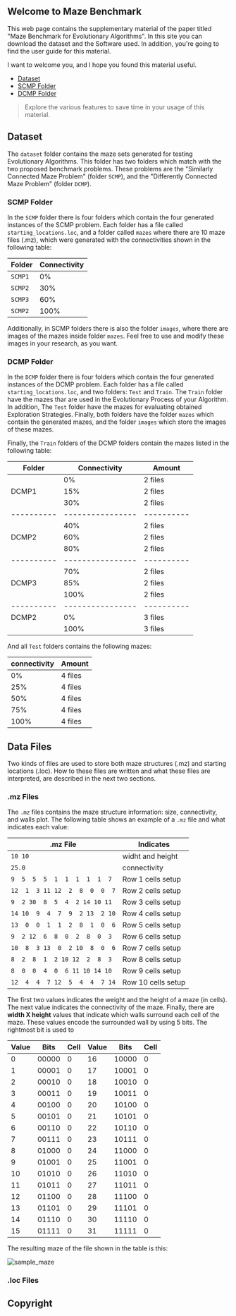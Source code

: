 ## Welcome to Maze Benchmark

This web page contains the supplementary material of the paper titled "Maze Benchmark for Evolutionary Algorithms". In this site you can download the dataset and the Software used. In addition, you're going to find the user guide for this material.

I want to welcome you, and I hope you found this material useful.

- [Dataset](#Dataset)
- [SCMP Folder](#SCMP-folder)
- [DCMP Folder](#DCMP-folder)

> Explore the various features to save time in your usage of this material.

## Dataset

The `dataset` folder contains the maze sets generated for testing Evolutionary Algorithms. This folder has two folders which match with the two proposed benchmark problems. These problems are the "Similarly Connected Maze Problem" (folder `SCMP`), and the "Differently Connected Maze Problem" (folder `DCMP`).

### SCMP Folder

In the `SCMP` folder there is four folders which contain the four generated instances of the SCMP problem. Each folder has a file called `starting_locations.loc`, and a folder called `mazes` where there are 10 maze files (.mz), which were generated with the connectivities shown in the following table:

**Folder** | **Connectivity**|
-------|-------------|
`SCMP1`|      0%     |
`SCMP2`|     30%     |
`SCMP3`|     60%     |
`SCMP2`|    100%     |

Additionally, in SCMP folders there is also the folder `images`, where there are images of the mazes inside folder `mazes`. Feel free to use and modify these images in your research, as you want.

### DCMP Folder

In the `DCMP` folder there is four folders which contain the four generated instances of the DCMP problem. Each folder has a file called `starting_locations.loc`, and two folders: `Test` and `Train`. The `Train` folder have the mazes thar are used in the Evolutionary Process of your Algorithm. In addition, The `Test` folder have the mazes for evaluating obtained Exploration Strategies. Finally, both folders have the folder `mazes` which contain the generated mazes, and the folder `images` which store the images of these mazes.

Finally, the `Train` folders of the DCMP folders contain the mazes listed in the following table:

**Folder**|**Connectivity**|**Amount**
----------|----------------|----------
          |        0%      |  2 files
   DCMP1  |       15%      |  2 files
          |       30%      |  2 files
----------|----------------|----------
          |       40%      |  2 files
   DCMP2  |       60%      |  2 files
          |       80%      |  2 files
----------|----------------|----------
          |       70%      |  2 files
   DCMP3  |       85%      |  2 files
          |      100%      |  2 files
----------|----------------|----------
   DCMP2  |        0%      |  3 files
          |      100%      |  3 files

And all `Test` folders contains the following mazes:

**connectivity**|**Amount**
----------------|----------
        0%      |  4 files
       25%      |  4 files
       50%      |  4 files
       75%      |  4 files
      100%      |  4 files

## Data Files

Two kinds of files are used to store both maze structures (.mz) and starting locations (.loc). How to these files are written and what these files are interpreted, are described in the next two sections.

### .mz Files

The `.mz` files contains the maze structure information: size, connectivity, and walls plot. The following table shows an example of a `.mz` file and what indicates each value:

**.mz File**|**Indicates**
-------------------------------|-----------
```10 10```|widht and height
```25.0                         ```|connectivity
```9  5  5  5  1  1  1  1  1  7```|Row 1 cells setup
```12  1  3 11 12  2  8  0  0  7```|Row 2 cells setup
```9  2 30  8  5  4  2 14 10 11```|Row 3 cells setup
```14 10  9  4  7  9  2 13  2 10```|Row 4 cells setup
```13  0  0  1  1  2  8  1  0  6```|Row 5 cells setup
```9  2 12  6  8  0  2  8  0  3```|Row 6 cells setup
```10  8  3 13  0  2 10  8  0  6```|Row 7 cells setup
```8  2  8  1  2 10 12  2  8  3```|Row 8 cells setup
```8  0  0  4  0  6 11 10 14 10```|Row 9 cells setup
```12  4  4  7 12  5  4  4  7 14```|Row 10 cells setup

The first two values indicates the weight and the height of a maze (in cells). The next value indicates the connectivity of the maze. Finally, there are **width X height** values that indicate which walls surround each cell of the maze. These values encode the surrounded wall by using 5 bits. The rightmost bit is used to 

**Value**|**Bits**|**Cell**|**Value**|**Bits**|**Cell**
---------|--------|--------|---------|--------|--------
0|00000|0|16|10000|0
1|00001|0|17|10001|0
2|00010|0|18|10010|0
3|00011|0|19|10011|0
4|00100|0|20|10100|0
5|00101|0|21|10101|0
6|00110|0|22|10110|0
7|00111|0|23|10111|0
8|01000|0|24|11000|0
9|01001|0|25|11001|0
10|01010|0|26|11010|0
11|01011|0|27|11011|0
12|01100|0|28|11100|0
13|01101|0|29|11101|0
14|01110|0|30|11110|0
15|01111|0|31|11111|0

The resulting maze of the file shown in the table is this:

![sample_maze](/images/sample_maze.png "Sample Maze")

### .loc Files

## Copyright

